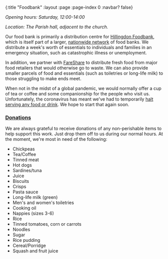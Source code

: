 {:title "Foodbank"
 :layout :page
 :page-index 0
 :navbar? false}

*Opening hours: Saturday, 12:00-14:00*

*Location: The Parish hall, adjacent to the church.*

Our food bank is primarily a distribution centre for [Hillingdon Foodbank](https://hillingdon.foodbank.org.uk/), which is itself part of a larger, [nationwide network](https://www.trusselltrust.org/) of food banks. We distribute a week's worth of essentials to individuals and families in an emergency situation, such as catastrophic illness or unemployment.

In addition, we partner with [FareShare](https://fareshare.org.uk/) to distribute fresh food from major food retailers that would otherwise go to waste. We can also provide smaller parcels of food and essentials (such as toiletries or long-life milk) to those struggling to make ends meet.

When not in the midst of a global pandemic, we would normally offer a cup of tea or coffee and some companionship for the people who visit us. Unfortunately, the coronavirus has meant we've had to temporarily [halt serving any food or drink](../../posts-output/2020-03-21-foodbank-changes/). We hope to start that again soon.

### [Donations](#donations)

We are always grateful to receive donations of any non-perishable items to help support this work. Just drop them off to us during our normal hours. At the moment, we're most in need of the following:

 * Chickpeas
 * Tea/Coffee
 * Tinned meat
 * Hot dogs
 * Sardines/tuna
 * Juice
 * Biscuits
 * Crisps
 * Pasta sauce
 * Long-life milk (green)
 * Men's and women's toiletries
 * Cooking oil
 * Nappies (sizes 3-6)
 * Rice
 * Tinned tomatoes, corn or carrots
 * Noodles
 * Sugar
 * Rice pudding
 * Cereal/Porridge
 * Squash and fruit juice
